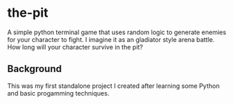 # the-pit
A simple python terminal game that uses random logic to generate enemies for your character to fight. I imagine it as an gladiator style arena battle. How long will your character survive in the pit?

## Background
This was my first standalone project I created after learning some Python and basic progamming techniques. 
